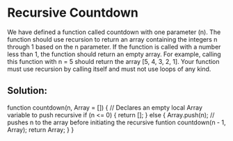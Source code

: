 # Recursive Countdown

We have defined a function called countdown with one parameter (n). The function should use recursion to return an array containing the integers n through 1 based on the n parameter. If the function is called with a number less than 1, the function should return an empty array. For example, calling this function with n = 5 should return the array [5, 4, 3, 2, 1]. Your function must use recursion by calling itself and must not use loops of any kind.

## Solution:

function countdown(n, Array = []) { // Declares an empty local Array variable to push recursive 
  if (n <= 0) {
  return [];
  } else {
    Array.push(n); // pushes n to the array before initiating the recursive funtion
    countdown(n - 1, Array);
    return Array; 
  } 
}
